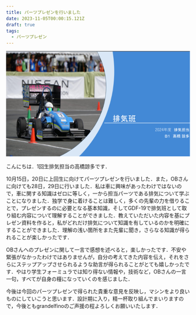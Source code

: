 ```yaml
---
title: パーツプレゼンを行いました
date: 2023-11-05T00:00:15.121Z
draft: true
tags:
  - パーツプレゼン
---
```

![](スクリーンショット-2023-10-30-031720.png)

こんにちは．1回生排気担当の高橋諒多です．

10月15日，20日に上回生に向けてパーツプレゼンを行いました．また，OBさんに向けても28日，29日に行いました．私は車に興味があったわけではないので，車に関する知識はゼロに等しく，一から担当パーツである排気について学ぶことになりました．独学で身に着けることは難しく，多くの先輩の力を借りることで，プレゼンするのに必要となる基本知識，そしてGDF-19で排気班として取り組む内容について理解することができました．教えていただいた内容を基にプレゼン資料を作ると，私がどれだけ排気について知識を有しているのかを明確にすることができました．理解の浅い箇所をまた先輩に聞き，さらなる知識が得られることが楽しかったです．

OBさんへのプレゼンに関して一言で感想を述べると，楽しかったです．不安や緊張がなかったわけではありませんが，自分の考えてきた内容を伝え，それをさらにステップアップさせられるような助言が得られることがとても嬉しかったです．やはり学生フォーミュラでは知り得ない情報や，技術など，OBさんの一言一句，すべてが自身の糧になっていくのを感じました．

今後は今回のパーツプレゼンで得られた貴重な意見を反映し，マシンをより良いものにしていこうと思います．設計期に入り，精一杯取り組んでまいりますので，今後ともgrandelfinoのご声援の程よろしくお願いいたします．